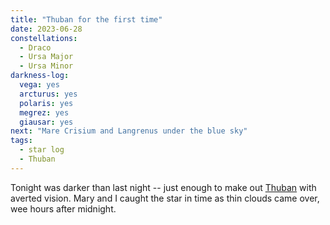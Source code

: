 ```yaml
---
title: "Thuban for the first time"
date: 2023-06-28
constellations:
  - Draco
  - Ursa Major
  - Ursa Minor
darkness-log:
  vega: yes
  arcturus: yes
  polaris: yes
  megrez: yes
  giausar: yes
next: "Mare Crisium and Langrenus under the blue sky"
tags:
  - star log
  - Thuban
---
```

Tonight was darker than last night -- just enough to make out [Thuban](/thuban/) with averted vision. Mary and I caught the star in time as thin clouds came over, wee hours after midnight.